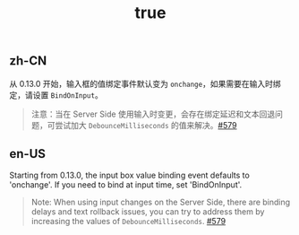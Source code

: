 ﻿---
order: 0
title:
  zh-CN: 输入时绑定
  en-US: Bind on input
---

## zh-CN

从 0.13.0 开始，输入框的值绑定事件默认变为 `onchange`，如果需要在输入时绑定，请设置 `BindOnInput`。

> 注意：当在 Server Side 使用输入时变更，会存在绑定延迟和文本回退问题，可尝试加大 `DebounceMilliseconds` 的值来解决。[#579](https://github.com/ant-design-blazor/ant-design-blazor/issues/579)


## en-US

Starting from 0.13.0, the input box value binding event defaults to 'onchange'. If you need to bind at input time, set 'BindOnInput'.

> Note: When using input changes on the Server Side, there are binding delays and text rollback issues, you can try to address them by increasing the values of `DebounceMilliseconds`. [#579](https://github.com/ant-design-blazor/ant-design-blazor/issues/579)